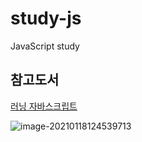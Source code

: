 # study-js
JavaScript study

## 참고도서

[러닝 자바스크립트](https://book.naver.com/bookdb/book_detail.nhn?bid=12181869)

![image-20210118124539713](C:\Users\jeon\AppData\Roaming\Typora\typora-user-images\image-20210118124539713.png)





